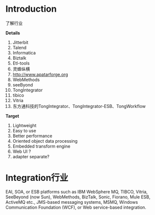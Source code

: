 # Introduction #

了解行业


**Details**
  1. Jitterbit
  1. Talend
  1. Informatica
  1. Biztalk
  1. Etl-tools
  1. 灵蜂纵横
  1. http://www.apatarforge.org
  1. WebMethods
  1. seeByond
  1. TongIntegrator
  1. tibico
  1. Vitria
  1. 东方通科技的TongIntegrator、TongIntegrator-ESB、TongWorkflow

**Target**
  1. Lightweight
  1. Easy to use
  1. Better performance
  1. Oriented object data processing
  1. Embedded transform engine
  1. Web UI ?
  1. adapter separate?

# Integration行业 #
EAI, SOA, or ESB platforms such as IBM WebSphere MQ, TIBCO, Vitria, SeeBeyond (now Sun), WebMethods, BizTalk, Sonic, Fiorano, Mule ESB, ActiveMQ etc., JMS-based messaging systems, MSMQ, Windows Communication Foundation (WCF), or Web service-based integration.